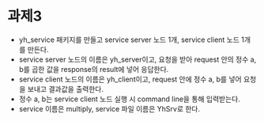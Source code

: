 # 과제3

- yh_service 패키지를 만들고 service server 노드 1개, service client 노드 1개를 만든다.
- service server 노드의 이름은 yh_server이고, 요청을 받아 request 안의 정수 a, b를 곱한 값을 response의 result에 넣어 응답한다.
- service client 노드의 이름은 yh_client이고, request 안에 정수 a, b를 넣어 요청을 보내고 결과값을 출력한다.
- 정수 a, b는 service client 노드 실행 시 command line을 통해 입력받는다.
- service 이름은 multiply, service 파일 이름은 YhSrv로 한다.